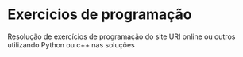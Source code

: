 # Exercicios de programação
Resolução de exercícios de programação do site URI online ou outros utilizando Python ou c++ nas soluções
